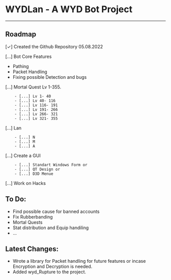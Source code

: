 # WYDLan - A WYD Bot Project
---

## Roadmap

[✓]  Created the Github Repository 05.08.2022
 
[...]  Bot Core Features

- Pathing
- Packet Handling
- Fixing possible Detection and bugs

[...]  Mortal Quest Lv 1-355.

        - [...] Lv 1- 40
        - [...] Lv 40- 116   
        - [...] Lv 116- 191
        - [...] Lv 191- 266
        - [...] Lv 266- 321
        - [...] Lv 321- 355

[...]  Lan 
        
        - [...] N
        - [...] M
        - [...] A


[...]  Create a GUI

        - [...] Standart Windows Form or
        - [...] QT Design or
        - [...] D3D Menue 

[...]  Work on Hacks

## To Do:

- Find possible cause for banned accounts
- Fix Rubberbanding
- Mortal Quests
- Stat distribution and Equip handiling
- ...
 
## Latest Changes: 
- Wrote a library for Packet handling for future features or incase Encryption and Decryption is needed.
- Added wyd_Rupture to the project.
